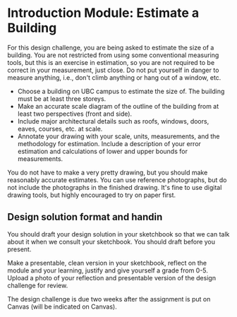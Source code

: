 # Introduction Module: Estimate a Building
For this design challenge, you are being asked to estimate the size of a building. You are not restricted from using some conventional measuring tools, but this is an exercise in estimation, so you are not required to be correct in your measurement, just close. Do not put yourself in danger to measure anything, i.e., don't climb anything or hang out of a window, etc.

- Choose a building on UBC campus to estimate the size of. The building must be at least three storeys.
- Make an accurate scale diagram of the outline of the building from at least two perspectives (front and side). 
- Include major architectural details such as roofs, windows, doors, eaves, courses, etc. at scale.
- Annotate your drawing with your scale, units, measurements, and the methodology for estimation. Include a description of your error estimation and calculations of lower and upper bounds for measurements.

You do not have to make a very pretty drawing, but you should make reasonably accurate estimates. You can use reference photographs, but do not include the photographs in the finished drawing. It's fine to use digital drawing tools, but highly encouraged to try on paper first.


## Design solution format and handin

You should draft your design solution in your sketchbook so that we can talk about it when we consult your sketchbook. You should draft before you present.

Make a presentable, clean version in your sketchbook, reflect on the module and your learning, justify and give yourself a grade from 0-5. Upload a photo of your reflection and presentable version of the design challenge for review.

The design challenge is due two weeks after the assignment is put on Canvas (will be indicated on Canvas).